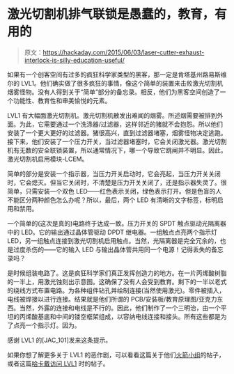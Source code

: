 # 激光切割机排气联锁是愚蠢的，教育，有用的

> 原文：<https://hackaday.com/2015/06/03/laser-cutter-exhaust-interlock-is-silly-education-useful/>

如果有一个创客空间有过多的疯狂科学家类型的黑客，那一定是肯塔基州路易斯维尔的 LVL1。他们确实做了很多疯狂的事情，像这个简单的装置来击败激光切割机烟雾怪物。没有人得到关于“简单”部分的备忘录。相反，他们为黑客空间创造了一个功能性、教育性和审美愉悦的元素。

LVL1 有大幅面激光切割机。激光切割机散发出难闻的烟雾。所述烟需要被排到外面。为此，它需要通过一个洗涤器/过滤器，这样邻近的猪就不会抱怨。所以他们安装了一个更大更好的过滤器。猪很高兴，直到过滤器堵塞，烟雾怪物决定逃跑。接下来，他们安装了一个压力开关，当过滤器堵塞时，它会关闭激光器。激光切割机有无数的安全联锁装置，所以通常情况下，哪一个导致它跳闸并不明显。因此，激光切割机启用模块-LCEM。

简单的部分是安装一个指示器，当压力开关启动时，它会亮起，当压力开关关闭时，它会熄灭。但当它关闭时，不清楚是压力开关关闭了，还是指示器失灵了。很简单，只需安装一个双色 LED——红色表示关闭，绿色表示打开。但是色盲的人不能区分两种颜色怎么办呢？所以，最后，两个 LED 有清晰的文字标签，标明启用和禁用。

一个简单的(这次是真的)电路终于达成一致。压力开关的 SPDT 触点驱动光隔离器中的 LED。它的输出通过晶体管驱动 DPDT 继电器。一组触点点亮两个指示灯 LED，另一组触点连接到激光切割机启用触点。当然，光隔离器是完全冗余的，也是过度杀伤的——它的输入 LED 与输出晶体管共用同一个电源！记得丢失的备忘录吗？

是时候组装电路了。这是疯狂科学家们真正发挥创造力的地方。在一片丙烯酸树脂的一半上，用激光蚀刻出示意图。这确保了没有人会受到教育。剩下的一半以老式的绕线方式布置电路。为各种组件钻孔并绘制连接(当然使用激光)。零件被插入，电线被焊接以进行连接。结果就是他们所谓的 PCB/安装板/教育原理图/亚克力东西。当然，外露的连接和电线是不行的。因此，他们制作了一个三明治，由一个平坦的丙烯酸基底和中间的镂空框架组成，以容纳电线连接和接头。所有这些都是为了点亮一个指示灯。因为。

感谢 LVL1 的[JAC_101]发来这条提示。

如果你想了解更多关于 LVL1 的恶作剧，可以看看这篇关于他们[火箭小组](http://hackaday.com/2012/07/15/lvl1-has-a-rocketeers-group-is-not-working-on-icbms/)的帖子，或者这篇[哈卡戴访问 LVL1](http://hackaday.com/2011/07/22/hack-a-day-visits-lvl1-hackerspace-in-louisville/) 时的帖子。